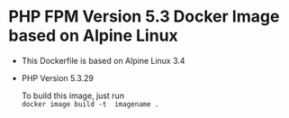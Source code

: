 # PHP FPM Version 5.3 Docker Image based on Alpine Linux

* This Dockerfile is based on Alpine Linux 3.4
* PHP Version 5.3.29

  To build this image, just run  
```docker image build -t  imagename .```